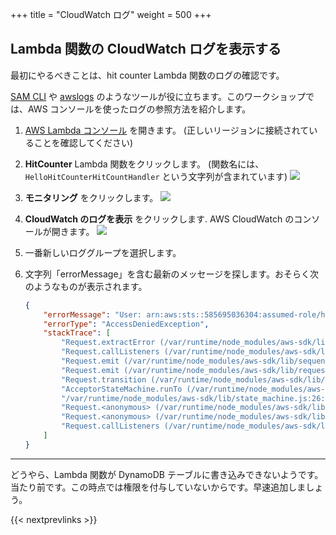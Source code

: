 +++
title = "CloudWatch ログ"
weight = 500
+++

## Lambda 関数の CloudWatch ログを表示する

最初にやるべきことは、hit counter Lambda 関数のログの確認です。

[SAM CLI](https://github.com/awslabs/aws-sam-cli) や [awslogs](https://github.com/jorgebastida/awslogs)
のようなツールが役に立ちます。このワークショップでは、AWS コンソールを使ったログの参照方法を紹介します。

1. [AWS Lambda コンソール](https://console.aws.amazon.com/lambda/home) を開きます。
   (正しいリージョンに接続されていることを確認してください)

2. __HitCounter__ Lambda 関数をクリックします。
   (関数名には、`HelloHitCounterHitCountHandler` という文字列が含まれています)
    ![](./logs1.png)

3. __モニタリング__ をクリックします。
    ![](./logs2.png)

4. __CloudWatch のログを表示__ をクリックします. AWS CloudWatch のコンソールが開きます。
    ![](./logs3.png)

5. 一番新しいロググループを選択します。

6. 文字列「errorMessage」を含む最新のメッセージを探します。おそらく次のようなものが表示されます。


   ```json
   {
       "errorMessage": "User: arn:aws:sts::585695036304:assumed-role/hello-cdk-1-HelloHitCounterHitCounterHandlerS-TU5M09L1UBID/hello-cdk-1-HelloHitCounterHitCounterHandlerD-144HVUNEWRWEO is not authorized to perform: dynamodb:UpdateItem on resource: arn:aws:dynamodb:us-east-1:585695036304:table/hello-cdk-1-HelloHitCounterHits7AAEBF80-1DZVT3W84LJKB",
       "errorType": "AccessDeniedException",
       "stackTrace": [
           "Request.extractError (/var/runtime/node_modules/aws-sdk/lib/protocol/json.js:48:27)",
           "Request.callListeners (/var/runtime/node_modules/aws-sdk/lib/sequential_executor.js:105:20)",
           "Request.emit (/var/runtime/node_modules/aws-sdk/lib/sequential_executor.js:77:10)",
           "Request.emit (/var/runtime/node_modules/aws-sdk/lib/request.js:683:14)",
           "Request.transition (/var/runtime/node_modules/aws-sdk/lib/request.js:22:10)",
           "AcceptorStateMachine.runTo (/var/runtime/node_modules/aws-sdk/lib/state_machine.js:14:12)",
           "/var/runtime/node_modules/aws-sdk/lib/state_machine.js:26:10",
           "Request.<anonymous> (/var/runtime/node_modules/aws-sdk/lib/request.js:38:9)",
           "Request.<anonymous> (/var/runtime/node_modules/aws-sdk/lib/request.js:685:12)",
           "Request.callListeners (/var/runtime/node_modules/aws-sdk/lib/sequential_executor.js:115:18)"
       ]
   }
   ```

---

どうやら、Lambda 関数が DynamoDB テーブルに書き込みできないようです。当たり前です。この時点では権限を付与していないからです。早速追加しましょう。

{{< nextprevlinks >}}
